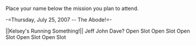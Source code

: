 Place your name below the mission you plan to attend.

-=Thursday, July 25, 2007 -- The Abode!=-

||Kelsey's Running Something!||
Jeff
John
Dave?
Open Slot
Open Slot
Open Slot
Open Slot
Open Slot
